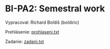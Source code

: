 # BI-PA2: Semestral work

Vypracoval: Richard Boldiš (boldiric)

Prehlásenie: [prohlaseni.txt](https://gitlab.fit.cvut.cz/boldiric/bi-pa2-semestral-work/blob/master/prohlaseni.txt)

Zadanie: [zadani.txt](https://gitlab.fit.cvut.cz/boldiric/bi-pa2-semestral-work/blob/master/zadani.txt)
